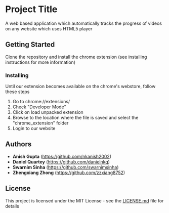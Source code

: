# Project Title

A web based application which automatically tracks the progress of videos on any website which uses HTML5 player

## Getting Started

Clone the repository and install the chrome extension (see installing instructions for more information)

### Installing

Until our extension becomes available on the chrome's webstore, follow these steps
1) Go to chrome://extensions/
2) Check "Developer Mode"
3) Click on load unpacked extension
4) Browse to the location where the file is saved and select the "chrome_extension" folder
5) Login to our website

## Authors

* **Anish Gupta** (https://github.com/nkanish2002)
* **Daniel Quartey** (https://github.com/danielnkq)
* **Swarnim Sinha** (https://github.com/swarnimsinha)
* **Zhengxiang Zhong** (https://github.com/zzxiang8752)

## License

This project is licensed under the MIT License - see the [LICENSE.md](LICENSE.md) file for details
